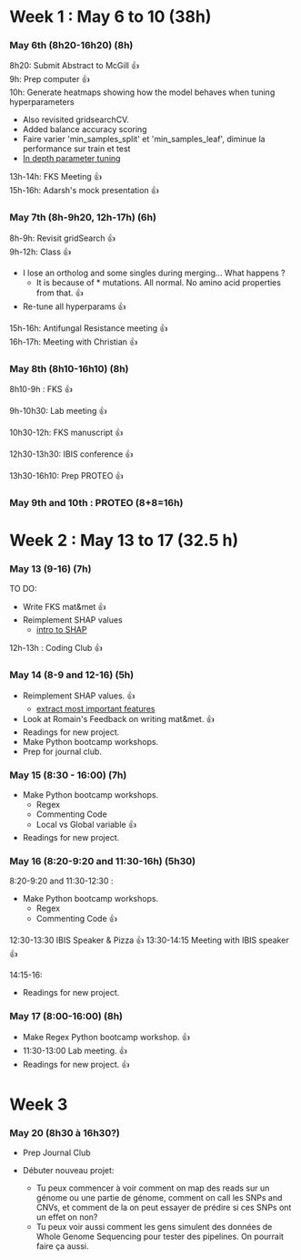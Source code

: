 # Week 1 : May 6 to 10 (38h)

### May 6th (8h20-16h20) (8h)

8h20: Submit Abstract to McGill 👍 \
9h: Prep computer 👍 \
10h: Generate heatmaps showing how the model behaves when tuning hyperparameters
- Also revisited gridsearchCV.
- Added balance accuracy scoring
- Faire varier 'min_samples_split' et 'min_samples_leaf', diminue la performance sur train et test
- [In depth parameter tuning](https://medium.com/all-things-ai/in-depth-parameter-tuning-for-random-forest-d67bb7e920d)

13h-14h: FKS Meeting 👍 \
15h-16h: Adarsh's mock presentation 👍

### May 7th (8h-9h20, 12h-17h) (6h)
8h-9h: Revisit gridSearch 👍 \
9h-12h: Class 👍

- I lose an ortholog and some singles during merging... What happens ?
  - It is because of * mutations. All normal. No amino acid properties from that. 👍
- Re-tune all hyperparams 👍

15h-16h: Antifungal Resistance meeting 👍 \
16h-17h: Meeting with Christian 👍

### May 8th (8h10-16h10) (8h)

8h10-9h : FKS 👍

9h-10h30: Lab meeting 👍

10h30-12h: FKS manuscript 👍

12h30-13h30: IBIS conference 👍

13h30-16h10: Prep PROTEO 👍

### May 9th and 10th : PROTEO (8+8=16h)

# Week 2 : May 13 to 17 (32.5 h)

### May 13 (9-16) (7h)

TO DO:
- Write FKS mat&met 👍
- Reimplement SHAP values
  - [intro to SHAP](https://www.datacamp.com/tutorial/introduction-to-shap-values-machine-learning-interpretability)

12h-13h : Coding Club 👍

### May 14 (8-9 and 12-16) (5h)

- Reimplement SHAP values. 👍
  - [extract most important features](https://github.com/shap/shap/issues/632)
- Look at Romain's Feedback on writing mat&met. 👍
- Readings for new project.
- Make Python bootcamp workshops.
- Prep for journal club.


### May 15 (8:30 - 16:00) (7h)

- Make Python bootcamp workshops.
  - Regex
  - Commenting Code
  - Local vs Global variable 👍
- Readings for new project.

### May 16 (8:20-9:20 and 11:30-16h) (5h30)

8:20-9:20 and 11:30-12:30 :
- Make Python bootcamp workshops.
  - Regex
  - Commenting Code 👍

12:30-13:30 IBIS Speaker & Pizza 👍
13:30-14:15 Meeting with IBIS speaker 👍

14:15-16:
- Readings for new project.

### May 17 (8:00-16:00) (8h)

- Make Regex Python bootcamp workshop. 👍
- 11:30-13:00 Lab meeting. 👍
- Readings for new project. 👍

# Week 3

### May 20 (8h30 à 16h30?)

- Prep Journal Club

- Débuter nouveau projet:
  - Tu peux commencer à voir comment on map des reads sur un génome ou une partie de génome, comment on call les SNPs and CNVs, et comment de la on peut essayer de prédire si ces SNPs ont un effet on non?
  - Tu peux voir aussi comment les gens simulent des données de Whole Genome Sequencing pour tester des pipelines. On pourrait faire ça aussi.
